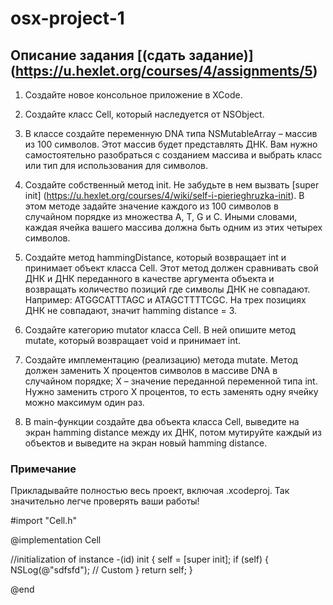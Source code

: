 osx-project-1
=============

## Описание задания [(сдать задание)] (https://u.hexlet.org/courses/4/assignments/5)

1. Создайте новое консольное приложение в XCode.

2. Создайте класс Cell, который наследуется от NSObject.

3. В классе создайте переменную DNA типа NSMutableArray – массив из 100 символов. Этот массив будет представлять ДНК. Вам нужно самостоятельно разобраться с созданием массива и выбрать класс или тип для использования для символов.

4. Создайте собственный метод init. Не забудьте в нем вызвать [super init] (https://u.hexlet.org/courses/4/wiki/self-i-pierieghruzka-init). В этом методе задайте значение каждого из 100 символов в случайном порядке из множества A, T, G и С. Иными словами, каждая ячейка вашего массива должна быть одним из этих четырех символов.

5. Создайте метод hammingDistance, который возвращает int и принимает объект класса Cell. Этот метод должен сравнивать свой ДНК и ДНК переданного в качестве аргумента объекта и возвращать количество позиций где символы ДНК не совпадают. Например: ATGGCATTTAGC и ATAGCTTTTCGC. На трех позициях ДНК не совпадают, значит hamming distance = 3. 

6. Создайте категорию mutator класса Cell. В ней опишите метод mutate, который возвращает void и принимает int.

7. Создайте имплементацию (реализацию) метода mutate. Метод должен заменить X процентов символов в массиве DNA в случайном порядке; Х – значение переданной переменной типа int. Нужно заменить строго Х процентов, то есть заменять одну ячейку можно максимум один раз.

8. В main-функции создайте два объекта класса Cell, выведите на экран hamming distance между их ДНК, потом мутируйте каждый из объектов и выведите на экран новый hamming distance.

### Примечание
Прикладывайте полностью весь проект, включая .xcodeproj. Так значительно легче проверять ваши работы! 



#import "Cell.h"

@implementation Cell

//initialization of instance
-(id) init
{
    self = [super init];
    if (self) {
        NSLog(@"sdfsfd");
        // Custom 
    }
    return self;
}

@end
